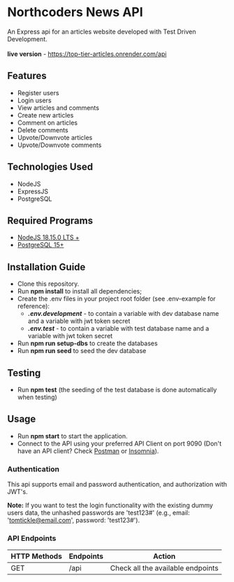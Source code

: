 # Northcoders News API

An Express api for an articles website developed with Test Driven Development. 
<br><br>
**live version** - https://top-tier-articles.onrender.com/api

## Features

- Register users
- Login users
- View articles and comments
- Create new articles
- Comment on articles
- Delete comments
- Upvote/Downvote articles
- Upvote/Downvote comments


## Technologies Used

- NodeJS
- ExpressJS
- PostgreSQL

## Required Programs

- [NodeJS 18.15.0 LTS +](https://nodejs.org/en)<br>
- [PostgreSQL 15+](https://www.postgresql.org/download/)

## Installation Guide

- Clone this repository.
- Run **npm install** to install all dependencies;
- Create the .env files in your project root folder (see .env-example for reference):
  - **_.env.development_** - to contain a variable with dev database name and a variable with jwt token secret
  - **_.env.test_** - to contain a variable with test database name and a variable with jwt token secret
- Run **npm run setup-dbs** to create the databases
- Run **npm run seed** to seed the dev database

## Testing

- Run **npm test** (the seeding of the test database is done automatically when testing)

## Usage

- Run **npm start** to start the application.
- Connect to the API using your preferred API Client on port 9090 (Don't have an API client? Check [Postman](https://www.postman.com/) or [Insomnia](https://insomnia.rest/download)).

### Authentication

This api supports email and password authentication, and authorization with JWT's.

**Note:** If you want to test the login functionality with the existing dummy users data, the unhashed passwords are 'test123#' (e.g., email: 'tomtickle@email.com', password: 'test123#').

### API Endpoints

| HTTP Methods | Endpoints | Action                            |
| ------------ | --------- | --------------------------------- |
| GET          | /api      | Check all the available endpoints |
